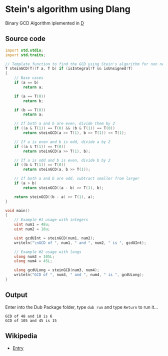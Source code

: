 # Stein's algorithm using Dlang

Binary GCD Algorithm iplemented in [D](https://dlang.org)

## Source code

```d
import std.stdio;
import std.traits;

// Template function to find the GCD using Stein's algorithm for non negative integral types
T steinGCD(T)(T a, T b) if (isIntegral!T && isUnsigned!T)
{
    // Base cases
    if (a == b)
        return a;

    if (a == T(0))
        return b;

    if (b == T(0))
        return a;

    // If both a and b are even, divide them by 2
    if ((a & T(1)) == T(0) && (b & T(1)) == T(0))
        return steinGCD(a >> T(1), b >> T(1)) << T(1);

    // If a is even and b is odd, divide a by 2
    if ((a & T(1)) == T(0))
        return steinGCD(a >> T(1), b);

    // If a is odd and b is even, divide b by 2
    if ((b & T(1)) == T(0))
        return steinGCD(a, b >> T(1));

    // If both a and b are odd, subtract smaller from larger
    if (a > b)
        return steinGCD((a - b) >> T(1), b);

    return steinGCD((b - a) >> T(1), a);
}

void main()
{
    // Example #1 usage with integers
    uint num1 = 48u;
    uint num2 = 18u;

    uint gcdUInt = steinGCD(num1, num2);
    writeln("\nGCD of ", num1, " and ", num2, " is ", gcdUInt);

    // Example #2 usage with longs
    ulong num3 = 105L;
    ulong num4 = 45L;

    ulong gcdULong = steinGCD(num3, num4);
    writeln("GCD of ", num3, " and ", num4, " is ", gcdULong);
}
```
## Output

Enter into the Dub Package folder, type `dub run` and type `Return` to run it...

```
GCD of 48 and 18 is 6
GCD of 105 and 45 is 15
```

## Wikipedia

  - [Entry](https://en.wikipedia.org/wiki/Binary_GCD_algorithm)
